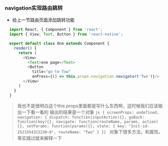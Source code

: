 ### navigation实现路由跳转

  - 给上一节路由页面添加跳转功能
  
  ```js
    import React, { Component } from 'react';
    import { View, Text, Button } from 'react-native';

    export default class One extends Component {
      render() {
        return (
          <View>
            <Text>one page</Text>
            <Button 
              title="go to Tow"
              onPress={() => this.props.navigation.navigator('Two')}/>
          </View>
        )
      }
    }
  ```
  > 我也不是很明白这个this.props里面都是写什么东西啊，这时候我们应该输出一下看一看的
  > 输出的结果是一个对象
    ```js
      { screenProps: undefined, navigation: {
        dispatch: function(inputAction){},
        goBack: function(key){},
        navigate: function(routeName, params, action){},
        setParams: function(params){},
        state: {
          key: "Init-id-1521554322230-0",
          routeName: "Two"
        }
      }}
    ```
  > 对象下很多方法，和属性。等实践过就来解释一下